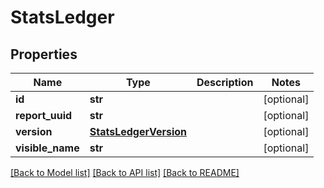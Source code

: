 # StatsLedger


## Properties
Name | Type | Description | Notes
------------ | ------------- | ------------- | -------------
**id** | **str** |  | [optional] 
**report_uuid** | **str** |  | [optional] 
**version** | [**StatsLedgerVersion**](StatsLedgerVersion.md) |  | [optional] 
**visible_name** | **str** |  | [optional] 

[[Back to Model list]](../README.md#documentation-for-models) [[Back to API list]](../README.md#documentation-for-api-endpoints) [[Back to README]](../README.md)


